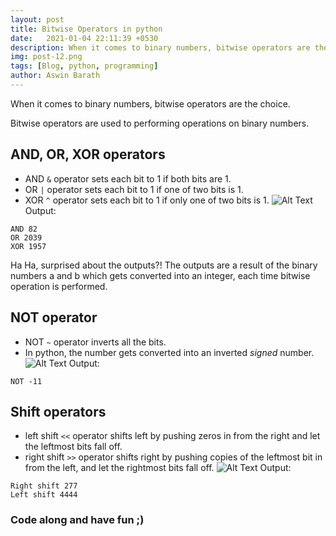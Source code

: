 ```yaml
---
layout: post
title: Bitwise Operators in python
date:   2021-01-04 22:11:39 +0530
description: When it comes to binary numbers, bitwise operators are the choice. Bitwise operators are used to performing operations on binary numbers.
img: post-12.png
tags: [Blog, python, programming]
author: Aswin Barath
---
```

When it comes to binary numbers, bitwise operators are the choice.

Bitwise operators are used to performing operations on binary numbers.

## AND, OR, XOR operators
* AND `&` operator sets each bit to 1 if both bits are 1.
* OR  `|` operator sets each bit to 1 if one of two bits is 1.
* XOR `^` operator sets each bit to 1 if only one of two bits is 1.
![Alt Text](https://dev-to-uploads.s3.amazonaws.com/i/9g0b8u908rwmpit2mt39.png)
Output:
```
AND 82
OR 2039
XOR 1957
```
Ha Ha, surprised about the outputs?!
The outputs are a result of the binary numbers a and b which gets converted into an integer, each time bitwise operation is performed.

## NOT operator
* NOT `~` operator inverts all the bits.
* In python, the number gets converted into an inverted *signed* number.
![Alt Text](https://dev-to-uploads.s3.amazonaws.com/i/bfahm2w9csppf1v8l92v.png)
Output:
```
NOT -11
```

## Shift operators
* left shift `<<` operator shifts left by pushing zeros in from the right and let the leftmost bits fall off.
* right shift `>>` operator shifts right by pushing copies of the leftmost bit in from the left, and let the rightmost bits fall off.
![Alt Text](https://dev-to-uploads.s3.amazonaws.com/i/6f9os2b6r0bgzecjy8i9.png)
Output:
```
Right shift 277
Left shift 4444
```


### Code along and have fun ;)
